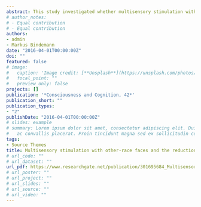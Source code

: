 ```yaml
---
abstract: This study investigated whether multisensory stimulation with other-race faces can reduce racial prejudice. In three experiments, the faces of Caucasian observers were stroked with a cotton bud while they watched a black face being stroked in synchrony on a computer screen. This was compared with a neutral condition, in which no tactile stimulation was administered (Experiment 1 and 2), and with a condition in which observers' faces were stroked in asynchrony with the onscreen face (Experiment 3). In all experiments, observers experienced an enfacement illusion after synchronous stimulation, whereby they reported to embody the other-race face. However, this effect did not produce concurrent changes in implicit or explicit racial prejudice. This outcome contrasts with other procedures for the reduction of self-other differences that decrease racial prejudice, such as behavioural mimicry and intergroup contact. We speculate that enfacement is less effective for such prejudice reduction because it does not encourage perspective-taking.
# author_notes:
# - Equal contribution
# - Equal contribution
authors:
- admin
- Markus Bindemann
date: "2016-04-01T00:00:00Z"
doi: ""
featured: false
# image:
#   caption: 'Image credit: [**Unsplash**](https://unsplash.com/photos/jdD8gXaTZsc)'
#   focal_point: ""
#   preview_only: false
projects: []
publication: '*Consciousness and Cognition, 42*'
publication_short: ""
publication_types:
- "2"
publishDate: "2016-04-01T00:00:00Z"
# slides: example
# summary: Lorem ipsum dolor sit amet, consectetur adipiscing elit. Duis posuere tellus
#   ac convallis placerat. Proin tincidunt magna sed ex sollicitudin condimentum.
tags:
- Source Themes
title: Multisensory stimulation with other-race faces and the reduction of racial prejudice
# url_code: ""
# url_dataset: ""
url_pdf: https://www.researchgate.net/publication/301695684_Multisensory_stimulation_with_other-race_faces_and_the_reduction_of_racial_prejudice
# url_poster: ""
# url_project: ""
# url_slides: ""
# url_source: ""
# url_video: ""
---
```


